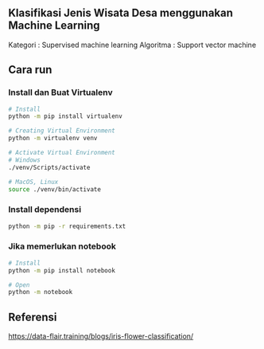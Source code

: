 ## Klasifikasi Jenis Wisata Desa menggunakan Machine Learning
Kategori  : Supervised machine learning
Algoritma : Support vector machine
## Cara run
### Install dan Buat Virtualenv
```bash
# Install
python -m pip install virtualenv

# Creating Virtual Environment
python -m virtualenv venv

# Activate Virtual Environment
# Windows
./venv/Scripts/activate

# MacOS, Linux
source ./venv/bin/activate
```
### Install dependensi
```bash
python -m pip -r requirements.txt
```
### Jika memerlukan notebook
```bash
# Install
python -m pip install notebook

# Open
python -m notebook
```
## Referensi
https://data-flair.training/blogs/iris-flower-classification/
